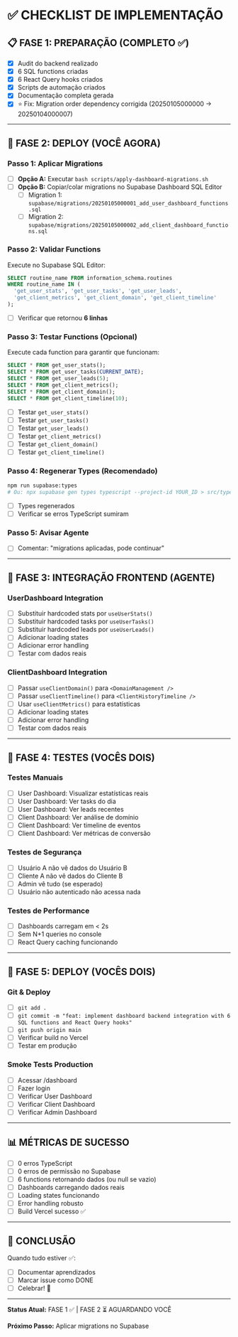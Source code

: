 # ✅ CHECKLIST DE IMPLEMENTAÇÃO

## 📋 FASE 1: PREPARAÇÃO (COMPLETO ✅)

- [x] Audit do backend realizado
- [x] 6 SQL functions criadas
- [x] 6 React Query hooks criados
- [x] Scripts de automação criados
- [x] Documentação completa gerada
- [x] ⭐ Fix: Migration order dependency corrigida (20250105000000 → 20250104000007)

---

## 🚀 FASE 2: DEPLOY (VOCÊ AGORA)

### Passo 1: Aplicar Migrations
- [ ] **Opção A:** Executar `bash scripts/apply-dashboard-migrations.sh`
- [ ] **Opção B:** Copiar/colar migrations no Supabase Dashboard SQL Editor
  - [ ] Migration 1: `supabase/migrations/20250105000001_add_user_dashboard_functions.sql`
  - [ ] Migration 2: `supabase/migrations/20250105000002_add_client_dashboard_functions.sql`

### Passo 2: Validar Functions
Execute no Supabase SQL Editor:
```sql
SELECT routine_name FROM information_schema.routines 
WHERE routine_name IN (
  'get_user_stats', 'get_user_tasks', 'get_user_leads',
  'get_client_metrics', 'get_client_domain', 'get_client_timeline'
);
```
- [ ] Verificar que retornou **6 linhas**

### Passo 3: Testar Functions (Opcional)
Execute cada function para garantir que funcionam:
```sql
SELECT * FROM get_user_stats();
SELECT * FROM get_user_tasks(CURRENT_DATE);
SELECT * FROM get_user_leads(5);
SELECT * FROM get_client_metrics();
SELECT * FROM get_client_domain();
SELECT * FROM get_client_timeline(10);
```
- [ ] Testar `get_user_stats()`
- [ ] Testar `get_user_tasks()`
- [ ] Testar `get_user_leads()`
- [ ] Testar `get_client_metrics()`
- [ ] Testar `get_client_domain()`
- [ ] Testar `get_client_timeline()`

### Passo 4: Regenerar Types (Recomendado)
```bash
npm run supabase:types
# Ou: npx supabase gen types typescript --project-id YOUR_ID > src/types/database.ts
```
- [ ] Types regenerados
- [ ] Verificar se erros TypeScript sumiram

### Passo 5: Avisar Agente
- [ ] Comentar: "migrations aplicadas, pode continuar"

---

## 🎨 FASE 3: INTEGRAÇÃO FRONTEND (AGENTE)

### UserDashboard Integration
- [ ] Substituir hardcoded stats por `useUserStats()`
- [ ] Substituir hardcoded tasks por `useUserTasks()`
- [ ] Substituir hardcoded leads por `useUserLeads()`
- [ ] Adicionar loading states
- [ ] Adicionar error handling
- [ ] Testar com dados reais

### ClientDashboard Integration
- [ ] Passar `useClientDomain()` para `<DomainManagement />`
- [ ] Passar `useClientTimeline()` para `<ClientHistoryTimeline />`
- [ ] Usar `useClientMetrics()` para estatísticas
- [ ] Adicionar loading states
- [ ] Adicionar error handling
- [ ] Testar com dados reais

---

## 🧪 FASE 4: TESTES (VOCÊS DOIS)

### Testes Manuais
- [ ] User Dashboard: Visualizar estatísticas reais
- [ ] User Dashboard: Ver tasks do dia
- [ ] User Dashboard: Ver leads recentes
- [ ] Client Dashboard: Ver análise de domínio
- [ ] Client Dashboard: Ver timeline de eventos
- [ ] Client Dashboard: Ver métricas de conversão

### Testes de Segurança
- [ ] Usuário A não vê dados do Usuário B
- [ ] Cliente A não vê dados do Cliente B
- [ ] Admin vê tudo (se esperado)
- [ ] Usuário não autenticado não acessa nada

### Testes de Performance
- [ ] Dashboards carregam em < 2s
- [ ] Sem N+1 queries no console
- [ ] React Query caching funcionando

---

## 🚢 FASE 5: DEPLOY (VOCÊS DOIS)

### Git & Deploy
- [ ] `git add .`
- [ ] `git commit -m "feat: implement dashboard backend integration with 6 SQL functions and React Query hooks"`
- [ ] `git push origin main`
- [ ] Verificar build no Vercel
- [ ] Testar em produção

### Smoke Tests Production
- [ ] Acessar /dashboard
- [ ] Fazer login
- [ ] Verificar User Dashboard
- [ ] Verificar Client Dashboard
- [ ] Verificar Admin Dashboard

---

## 📊 MÉTRICAS DE SUCESSO

- [ ] 0 erros TypeScript
- [ ] 0 erros de permissão no Supabase
- [ ] 6 functions retornando dados (ou null se vazio)
- [ ] Dashboards carregando dados reais
- [ ] Loading states funcionando
- [ ] Error handling robusto
- [ ] Build Vercel sucesso ✅

---

## 🎉 CONCLUSÃO

Quando tudo estiver ✅:
- [ ] Documentar aprendizados
- [ ] Marcar issue como DONE
- [ ] Celebrar! 🎊

---

**Status Atual:** FASE 1 ✅ | FASE 2 ⏳ AGUARDANDO VOCÊ

**Próximo Passo:** Aplicar migrations no Supabase
